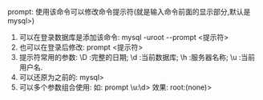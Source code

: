 prompt: 使用该命令可以修改命令提示符(就是输入命令前面的显示部分,默认是mysql>)
1. 可以在登录数据库是添加该命令:
  mysql -uroot --prompt <提示符>
2. 也可以在登录后修改:
  prompt <提示符>
3. 提示符常用的参数:
  \D :完整的日期;
  \d :当前数据库;
  \h :服务器名称;
  \u :当前用户名.
4. 可以还原为之前的: mysql>
5. 可以多个参数组合使用: 
  如:   prompt \u:\d>
  效果: root:(none)>
